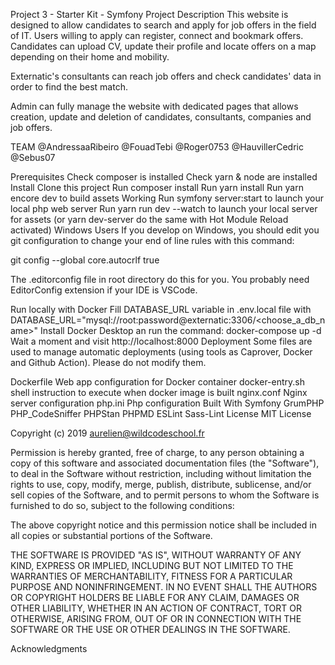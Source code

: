 Project 3 - Starter Kit - Symfony
Project Description This website is designed to allow candidates to search and apply for job offers in the field of IT. Users willing to apply can register, connect and bookmark offers. Candidates can upload CV, update their profile and locate offers on a map depending on their home and mobility.

Externatic's consultants can reach job offers and check candidates' data in order to find the best match.

Admin can fully manage the website with dedicated pages that allows creation, update and deletion of candidates, consultants, companies and job offers.

TEAM
@AndressaaRibeiro @FouadTebi @Roger0753 @HauvillerCedric @Sebus07

Prerequisites
Check composer is installed
Check yarn & node are installed
Install
Clone this project
Run composer install
Run yarn install
Run yarn encore dev to build assets
Working
Run symfony server:start to launch your local php web server
Run yarn run dev --watch to launch your local server for assets (or yarn dev-server do the same with Hot Module Reload activated)
Windows Users
If you develop on Windows, you should edit you git configuration to change your end of line rules with this command:

git config --global core.autocrlf true

The .editorconfig file in root directory do this for you. You probably need EditorConfig extension if your IDE is VSCode.

Run locally with Docker
Fill DATABASE_URL variable in .env.local file with DATABASE_URL="mysql://root:password@externatic:3306/<choose_a_db_name>"
Install Docker Desktop an run the command:
docker-compose up -d
Wait a moment and visit http://localhost:8000
Deployment
Some files are used to manage automatic deployments (using tools as Caprover, Docker and Github Action). Please do not modify them.

Dockerfile Web app configuration for Docker container
docker-entry.sh shell instruction to execute when docker image is built
nginx.conf Nginx server configuration
php.ini Php configuration
Built With
Symfony
GrumPHP
PHP_CodeSniffer
PHPStan
PHPMD
ESLint
Sass-Lint
License
MIT License

Copyright (c) 2019 aurelien@wildcodeschool.fr

Permission is hereby granted, free of charge, to any person obtaining a copy of this software and associated documentation files (the "Software"), to deal in the Software without restriction, including without limitation the rights to use, copy, modify, merge, publish, distribute, sublicense, and/or sell copies of the Software, and to permit persons to whom the Software is furnished to do so, subject to the following conditions:

The above copyright notice and this permission notice shall be included in all copies or substantial portions of the Software.

THE SOFTWARE IS PROVIDED "AS IS", WITHOUT WARRANTY OF ANY KIND, EXPRESS OR IMPLIED, INCLUDING BUT NOT LIMITED TO THE WARRANTIES OF MERCHANTABILITY, FITNESS FOR A PARTICULAR PURPOSE AND NONINFRINGEMENT. IN NO EVENT SHALL THE AUTHORS OR COPYRIGHT HOLDERS BE LIABLE FOR ANY CLAIM, DAMAGES OR OTHER LIABILITY, WHETHER IN AN ACTION OF CONTRACT, TORT OR OTHERWISE, ARISING FROM, OUT OF OR IN CONNECTION WITH THE SOFTWARE OR THE USE OR OTHER DEALINGS IN THE SOFTWARE.

Acknowledgments



